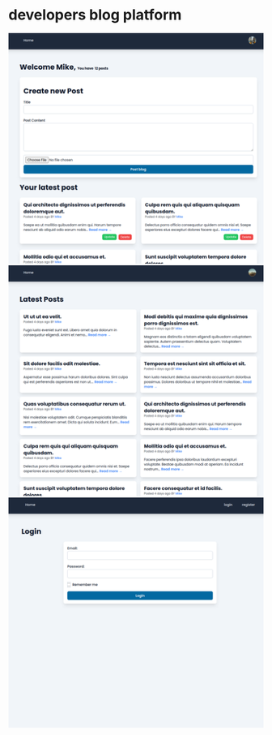 # developers blog platform

![dashboard Screenshot](public/image.png)
![Home Screenshot](public/imageCopy.png)
![Login Screenshot](public/imageCopy2.png)
